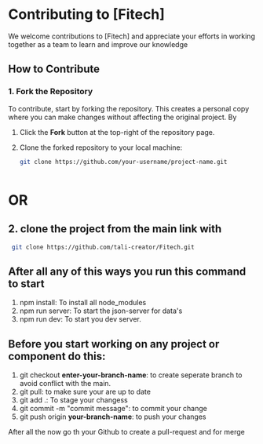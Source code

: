 # Contributing to [Fitech]

We welcome contributions to [Fitech] and appreciate your efforts in working together as a team to learn and improve our knowledge

## How to Contribute

### 1. Fork the Repository

To contribute, start by forking the repository. This creates a personal copy where you can make changes without affecting the original project. By

1. Click the **Fork** button at the top-right of the repository page.
2. Clone the forked repository to your local machine:

   ```bash
   git clone https://github.com/your-username/project-name.git
   


# OR

## 2. clone the project from the main link with

```bash
 git clone https://github.com/tali-creator/Fitech.git
```

## After all any of this ways you run this command to start

1. npm install: To install all node_modules
2. npm run server: To start the json-server for data's
3. npm run dev: To start you dev server.

## Before you start working on any project or component do this:

1. git checkout **enter-your-branch-name**: to create seperate branch to avoid conflict with the main.
2. git pull: to make sure your are up to date
3. git add .: To stage your changess
4. git commit -m "commit message": to commit your change
5. git push origin **your-branch-name**: to push your changes

After all the now go th your Github to create a pull-request
and for merge
